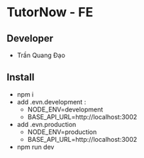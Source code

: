 # TutorNow - FE
## Developer
-   Trần Quang Đạo
## Install
- npm i
- add .evn.development :
  + NODE_ENV=development
  + BASE_API_URL=http://localhost:3002
- add .evn.production
  + NODE_ENV=production
  + BASE_API_URL=http://localhost:3002
- npm run dev
